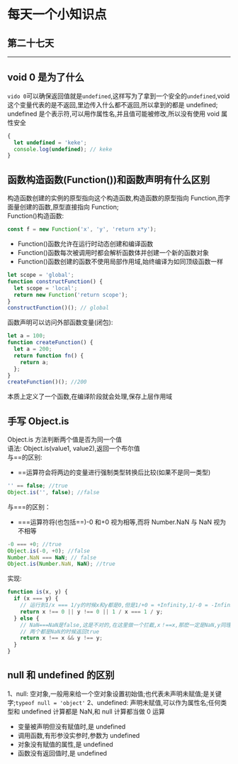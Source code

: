 # 每天一个小知识点

## 第二十七天

---

## void 0 是为了什么

`vido 0`可以确保返回值就是`undefined`,这样写为了拿到一个安全的`undefined`,void 这个变量代表的是不返回,里边传入什么都不返回,所以拿到的都是 undefined;  
undefined 是个表示符,可以用作属性名,并且值可能被修改,所以没有使用 void 属性安全

```js
{
  let undefined = 'keke';
  console.log(undefined); // keke
}
```

## 函数构造函数(Function())和函数声明有什么区别

构造函数创建的实例的原型指向这个构造函数,构造函数的原型指向 Function,而字面量创建的函数,原型直接指向 Function;  
Function()构造函数:

```js
const f = new Function('x', 'y', 'return x*y');
```

- Function()函数允许在运行时动态创建和编译函数
- Function()函数每次被调用时都会解析函数体并创建一个新的函数对象
- Function()函数创建的函数不使用局部作用域,始终编译为如同顶级函数一样

```js
let scope = 'global';
function constructFunction() {
  let scope = 'local';
  return new Function('return scope');
}
constructFunction()(); // global
```

函数声明可以访问外部函数变量(闭包):

```js
let a = 100;
function createFunction() {
  let a = 200;
  return function fn() {
    return a;
  };
}
createFunction()(); //200
```

本质上定义了一个函数,在编译阶段就会处理,保存上层作用域

## 手写 Object.is

Object.is 方法判断两个值是否为同一个值  
语法: Object.is(value1, value2),返回一个布尔值  
与==的区别:

- ==运算符会将两边的变量进行强制类型转换后比较(如果不是同一类型)

```js
'' == false; //true
Object.is('', false); //false
```

与===的区别：

- ===运算符将(也包括==)-0 和+0 视为相等,而将 Number.NaN 与 NaN 视为不相等

```js
-0 === +0; //true
Object.is(-0, +0); //false
Number.NaN === NaN; // false
Object.is(Number.NaN, NaN); //true
```

实现:

```js
function is(x, y) {
  if (x === y) {
    // 运行到1/x === 1/y的时候x和y都是0,但是1/+0 = +Infinity,1/-0 = -Infinity,是不一样的
    return x !== 0 || y !== 0 || 1 / x === 1 / y;
  } else {
    // NaN===NaN是false,这是不对的,在这里做一个拦截,x！==x,那麽一定是NaN,y同理
    // 两个都是NaN的时候返回true
    return x !== x && y !== y;
  }
}
```

## null 和 undefined 的区别

1、null: 空对象,一般用来给一个空对象设置初始值;也代表未声明未赋值;是关键字;`typeof null = 'object'`
2、undefined: 声明未赋值,可以作为属性名;任何类型和 undefined 计算都是 NaN,和 null 计算都当做 0 运算

- 变量被声明但没有赋值时,是 undefined
- 调用函数,有形参没实参时,参数为 undefined
- 对象没有赋值的属性,是 undefined
- 函数没有返回值时,是 undefined
